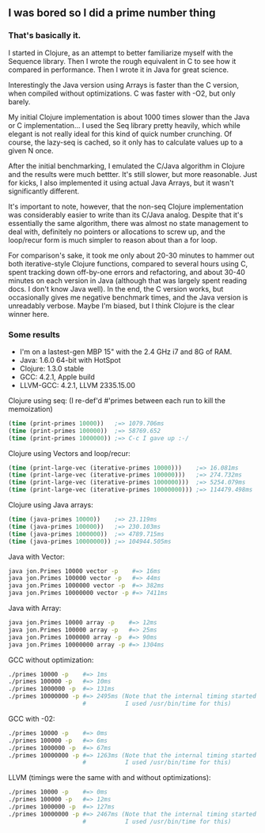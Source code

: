 ## I was bored so I did a prime number thing

### That's basically it.

I started in Clojure, as an attempt to better familiarize myself with the Sequence library. Then I
wrote the rough equivalent in C to see how it compared in performance. Then I wrote it in Java for
great science.

Interestingly the Java version using Arrays is faster than the C version, when compiled without
optimizations. C was faster with -O2, but only barely.

My initial Clojure implementation is about 1000 times slower than the Java or C implementation... 
I used the Seq library pretty heavily, which while elegant is not really ideal for this kind of
quick number crunching. Of course, the lazy-seq is cached, so it only has to calculate values up to
a given N once.

After the initial benchmarking, I emulated the C/Java algorithm in Clojure and the results were much
bettter. It's still slower, but more reasonable. Just for kicks, I also implemented it using actual
Java Arrays, but it wasn't significantly different.

It's important to note, however, that the non-seq Clojure implementation was considerably easier to
write than its C/Java analog. Despite that it's essentially the same algorithm, there was almost no
state management to deal with, definitely no pointers or allocations to screw up, and the loop/recur
form is much simpler to reason about than a for loop.

For comparison's sake, it took me only about 20-30 minutes to hammer out both iterative-style
Clojure functions, compared to several hours using C, spent tracking down off-by-one errors and
refactoring, and about 30-40 minutes on each version in Java (although that was largely spent
reading docs. I don't know Java well). In the end, the C version works, but occasionally gives me
negative benchmark times, and the Java version is unreadably verbose. Maybe I'm biased, but I think
Clojure is the clear winner here.

### Some results

* I'm on a lastest-gen MBP 15" with the 2.4 GHz i7 and 8G of RAM.
* Java: 1.6.0 64-bit with HotSpot
* Clojure: 1.3.0 stable
* GCC: 4.2.1, Apple build 
* LLVM-GCC: 4.2.1, LLVM 2335.15.00

Clojure using seq: (I re-def'd #'primes between each run to kill the memoization)

```clojure
(time (print-primes 10000))   ;=> 1079.706ms
(time (print-primes 100000))  ;=> 58769.652
(time (print-primes 1000000)) ;=> C-c I gave up :-/
```

Clojure using Vectors and loop/recur:

```clojure
(time (print-large-vec (iterative-primes 10000)))    ;=> 16.081ms
(time (print-large-vec (iterative-primes 100000)))   ;=> 274.732ms
(time (print-large-vec (iterative-primes 1000000)))  ;=> 5254.079ms
(time (print-large-vec (iterative-primes 10000000))) ;=> 114479.498ms
```

Clojure using Java arrays:

```clojure
(time (java-primes 10000))    ;=> 23.119ms
(time (java-primes 100000))   ;=> 230.103ms
(time (java-primes 1000000))  ;=> 4789.715ms
(time (java-primes 10000000)) ;=> 104944.505ms
```

Java with Vector:

```bash
java jon.Primes 10000 vector -p    #=> 16ms
java jon.Primes 100000 vector -p   #=> 44ms
java jon.Primes 1000000 vector -p  #=> 382ms
java jon.Primes 10000000 vector -p #=> 7411ms
```

Java with Array:

```bash
java jon.Primes 10000 array -p    #=> 12ms
java jon.Primes 100000 array -p   #=> 25ms
java jon.Primes 1000000 array -p  #=> 90ms
java jon.Primes 10000000 array -p #=> 1304ms
```

GCC without optimization:

```bash
./primes 10000 -p    #=> 1ms
./primes 100000 -p   #=> 10ms
./primes 1000000 -p  #=> 131ms
./primes 10000000 -p #=> 2495ms (Note that the internal timing started printing garbage. 
                     #           I used /usr/bin/time for this)
```

GCC with -02:

```bash
./primes 10000 -p    #=> 0ms
./primes 100000 -p   #=> 6ms
./primes 1000000 -p  #=> 67ms
./primes 10000000 -p #=> 1263ms (Note that the internal timing started printing garbage.
                     #           I used /usr/bin/time for this)
```

LLVM (timings were the same with and without optimizations):

```bash
./primes 10000 -p    #=> 0ms
./primes 100000 -p   #=> 12ms
./primes 1000000 -p  #=> 127ms
./primes 10000000 -p #=> 2467ms (Note that the internal timing started printing garbage.
                     #           I used /usr/bin/time for this)
```
